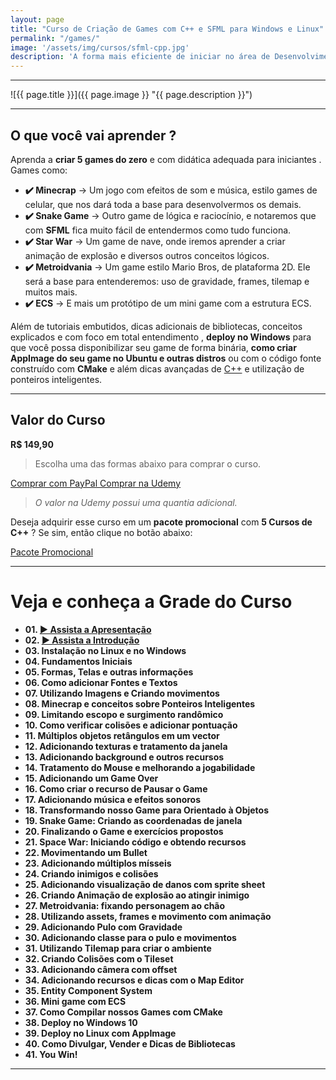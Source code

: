 ```yaml
---
layout: page
title: "Curso de Criação de Games com C++ e SFML para Windows e Linux"
permalink: "/games/"
image: '/assets/img/cursos/sfml-cpp.jpg'
description: 'A forma mais eficiente de iniciar no área de Desenvolvimento de Games.'
---
```


---

![{{ page.title }}]({{ page.image }} "{{ page.description }}")

---

## O que você vai aprender ? 
Aprenda a **criar 5 games do zero** e com didática adequada para iniciantes . Games como:
+ **✔️  Minecrap**     → Um jogo com efeitos de som e música, estilo games de celular, que nos dará toda a base para desenvolvermos os demais.
+ **✔️  Snake Game**   → Outro game de lógica e raciocínio, e notaremos que com **SFML** fica muito fácil de entendermos como tudo funciona.
+ **✔️  Star War**     → Um game de nave, onde iremos aprender a criar animação de explosão e diversos outros conceitos lógicos.
+ **✔️  Metroidvania** →  Um game estilo Mario Bros, de plataforma 2D. Ele será a base para entenderemos: uso de gravidade, frames, tilemap e muitos mais.
+ **✔️  ECS**          → E mais um protótipo de um mini game com a estrutura ECS.

Além de tutoriais embutidos, dicas adicionais de bibliotecas, conceitos explicados e com foco em total entendimento , **deploy no Windows** para que você possa disponibilizar seu game de forma binária, **como criar AppImage do seu game no Ubuntu e outras distros** ou com o código fonte construído com **CMake** e além dicas avançadas de [C++](https://terminalroot.com.br/cpp) e utilização de ponteiros inteligentes.

---

## Valor do Curso
**R$ 149,90**
> Escolha uma das formas abaixo para comprar o curso.

<a href="https://cutt.ly/devsfml" class="btn btn-lg btn-info btn-block my-2 py-3">
  <i class="fab fa-paypal"></i> Comprar com PayPal
</a>

<a href="https://cutt.ly/devgames" class="btn btn-lg btn-danger btn-block my-2 py-3">
  <i class="fas fa-graduation-cap"></i> Comprar na Udemy
</a>

> *O valor na Udemy possui uma quantia adicional.*

Deseja adquirir esse curso em um **pacote promocional** com **5 Cursos de C++** ? Se sim, então clique no botão abaixo:

<a href="https://terminalroot.com.br/promo" class="btn btn-lg btn-success btn-block my-2 py-3">
  <i class="fa-solid fa-circle-dollar"></i> Pacote Promocional
</a>

---

# Veja e conheça a Grade do Curso
+ **01. [▶️  Assista a Apresentação](https://www.youtube.com/watch?v=klgcdj_Lq5U)**
+ **02. [▶️  Assista a Introdução](https://www.youtube.com/watch?v=GU6TG-QSVgk)**
+ **03. Instalação no Linux e no Windows**
+ **04. Fundamentos Iniciais**
+ **05. Formas, Telas e outras informações**
+ **06. Como adicionar Fontes e Textos**
+ **07. Utilizando Imagens e Criando movimentos**
+ **08. Minecrap e conceitos sobre Ponteiros Inteligentes**
+ **09. Limitando escopo e surgimento randômico**
+ **10. Como verificar colisões e adicionar pontuação**
+ **11. Múltiplos objetos retângulos em um vector**
+ **12. Adicionando texturas e tratamento da janela**
+ **13. Adicionando background e outros recursos**
+ **14. Tratamento do Mouse e melhorando a jogabilidade**
+ **15. Adicionando um Game Over**
+ **16. Como criar o recurso de Pausar o Game**
+ **17. Adicionando música e efeitos sonoros**
+ **18. Transformando nosso Game para Orientado à Objetos**
+ **19. Snake Game: Criando as coordenadas de janela**
+ **20. Finalizando o Game e exercícios propostos**
+ **21. Space War: Iniciando código e obtendo recursos**
+ **22. Movimentando um Bullet**
+ **23. Adicionando múltiplos mísseis**
+ **24. Criando inimigos e colisões**
+ **25. Adicionando visualização de danos com sprite sheet**
+ **26. Criando Animação de explosão ao atingir inimigo**
+ **27. Metroidvania: fixando personagem ao chão**
+ **28. Utilizando assets, frames e movimento com animação**
+ **29. Adicionando Pulo com Gravidade**
+ **30. Adicionando classe para o pulo e movimentos**
+ **31. Utilizando Tilemap para criar o ambiente**
+ **32. Criando Colisões com o Tileset**
+ **33. Adicionando câmera com offset**
+ **34. Adicionando recursos e dicas com o Map Editor**
+ **35. Entity Component System**
+ **36. Mini game com ECS**
+ **37. Como Compilar nossos Games com CMake**
+ **38. Deploy no Windows 10**
+ **39. Deploy no Linux com AppImage**
+ **40. Como Divulgar, Vender e Dicas de Bibliotecas**
+ **41. You Win!**


---

